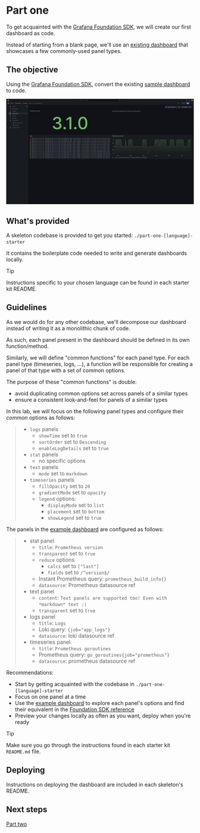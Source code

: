 # Part one

To get acquainted with the [Grafana Foundation SDK](https://grafana.github.io/grafana-foundation-sdk/), we will create our first dashboard as code.

Instead of starting from a blank page, we'll use an [existing dashboard](http://localhost:3000/d/part-one-test-dashboard/part-one-test-dashboard)
that showcases a few commonly-used panel types.

## The objective

Using the [Grafana Foundation SDK](https://grafana.github.io/grafana-foundation-sdk/),
convert the existing [sample dashboard](http://localhost:3000/d/part-one-test-dashboard/part-one-test-dashboard) to code.

![sample dashboard](./example-part-one.png)

## What's provided

A skeleton codebase is provided to get you started: `./part-one-[language]-starter`

It contains the boilerplate code needed to write and generate dashboards locally.

> [!TIP]
> Instructions specific to your chosen language can be found in each starter kit
> README.

## Guidelines

As we would do for any other codebase, we'll decompose our dashboard instead
of writing it as a monolithic chunk of code.

As such, each panel present in the dashboard should be defined in its own
function/method.

Similarly, we will define "common functions" for each panel type. For each panel
type (timeseries, logs, …), a function will be responsible for creating a panel
of that type with a set of common options.

The purpose of these "common functions" is double:

* avoid duplicating common options set across panels of a similar types
* ensure a consistent look-and-feel for panels of a similar types

In this lab, we will focus on the following panel types and configure their
*common* options as follows:

> * `logs` panels
>   * `showTime` set to `true`
>   * `sortOrder` set to `Descending`
>   * `enableLogDetails` set to `true`
> * `stat` panels
>   * no specific options
> * `text` panels
>   * `mode` set to `markdown`
> * `timeseries` panels
>   * `fillOpacity` set to `20`
>   * `gradientMode` set to  `opacity`
>   * `legend` options:
>     * `displayMode` set to `list`
>     * `placement` set to `bottom`
>     * `showLegend` set to `true`

The panels in the [example dashboard](http://localhost:3000/d/part-one-test-dashboard/part-one-test-dashboard)
are configured as follows:

> * stat panel
>   * `title`: `Prometheus version`
>   * `transparent` set to `true`
>   * `reduce` options
>     * `calcs` set to `["last"]`
>     * `fields` set to `/^version$/`
>   * Instant Prometheus query: `prometheus_build_info{}`
>   * `datasource`: Prometheus datasource ref
> * text panel
>   * `content`: `Text panels are supported too! Even with *markdown* text :)`
>   * `transparent` set to `true`
> * logs panel
>   * `title`: `Logs`
>   * Loki query: `{job="app_logs"}`
>   * `datasource`: loki datasource ref
> * timeseries panel
>   * `title`: `Prometheus goroutines`
>   * Prometheus query: `go_goroutines{job="prometheus"}`
>   * `datasource`: prometheus datasource ref

Recommendations:

* Start by getting acquainted with the codebase in `./part-one-[language]-starter`
* Focus on one panel at a time
* Use the [example dashboard](http://localhost:3000/d/part-one-test-dashboard/part-one-test-dashboard)
  to explore each panel's options and find their equivalent in the [Foundation
  SDK reference](https://grafana.github.io/grafana-foundation-sdk/v11.4.x+cog-v0.0.x/go/Reference/)
* Preview your changes locally as often as you want, deploy when you're ready

> [!TIP]
> Make sure you go through the instructions found in each starter kit
> `README.md` file.

## Deploying

Instructions on deploying the dashboard are included in each skeleton's README.

## Next steps

[Part two](./part-two.md)

